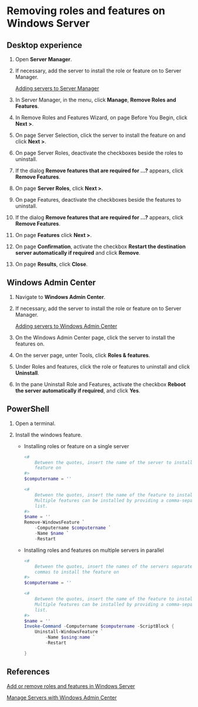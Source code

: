 # Removing roles and features on Windows Server

## Desktop experience

1. Open **Server Manager**.
1. If necessary, add the server to install the role or feature on to Server Manager.

    [Adding servers to Server Manager](./Adding-servers-to-Server-Manager.md)

1. In Server Manager, in the menu, click **Manage**, **Remove Roles and Features**.
1. In Remove Roles and Features Wizard, on page Before You Begin, click **Next >**.
1. On page Server Selection, click the server to install the feature on and click **Next >**.
1. On page Server Roles, deactivate the checkboxes beside the roles to uninstall.
1. If the dialog **Remove features that are required for ...?** appears, click **Remove Features**.
1. On page **Server Roles**, click **Next >**.
1. On page Features, deactivate the checkboxes beside the features to uninstall.
1. If the dialog **Remove features that are required for ...?** appears, click **Remove Features**.
1. On page **Features** click **Next >**.
1. On page **Confirmation**, activate the checkbox **Restart the destination server automatically if required** and click **Remove**.
1. On page **Results**, click **Close**.

## Windows Admin Center

1. Navigate to **Windows Admin Center**.
1. If necessary, add the server to install the role or feature on to Server Manager.

    [Adding servers to Windows Admin Center](./Adding-servers-to-Windows-Admin-Center.md)

1. On the Windows Admin Center page, click the server to install the features on.
1. On the server page, unter Tools, click **Roles & features**.
1. Under Roles and features, click the role or features to uninstall and click **Uninstall**.
1. In the pane Uninstall Role and Features, activate the checkbox **Reboot the server automatically if required**, and click **Yes**.

## PowerShell

1. Open a terminal.
1. Install the windows feature.

    * Installing roles or feature on a single server

        ```powershell
        <#
            Between the quotes, insert the name of the server to install the 
            feature on
        #>
        $computername = ''

        <#
            Between the quotes, insert the name of the feature to install.
            Multiple features can be installed by providing a comma-separated
            list.
        #>
        $name = ''
        Remove-WindowsFeature `
            -Computername $computername `
            -Name $name `
            -Restart
        ```

    * Installing roles and features on multiple servers in parallel

        ```powershell
        <#
            Between the quotes, insert the names of the servers separated by 
            commas to install the feature on
        #>
        $computername = ''

        <#
            Between the quotes, insert the name of the feature to install.
            Multiple features can be installed by providing a comma-separated
            list.
        #>
        $name = ''
        Invoke-Command -Computername $computername -ScriptBlock {
            Uninstall-WindowsFeature `
                -Name $using:name `
                -Restart

        }
        ```

## References

[Add or remove roles and features in Windows Server](https://learn.microsoft.com/en-us/windows-server/administration/server-manager/add-remove-roles-features)

[Manage Servers with Windows Admin Center](https://learn.microsoft.com/en-us/windows-server/manage/windows-admin-center/use/manage-servers)
